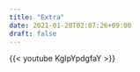 ```yaml
---
title: "Extra"
date: 2021-01-20T02:07:26+09:00
draft: false
---
```



  {{< youtube KgIpYpdgfaY >}}

